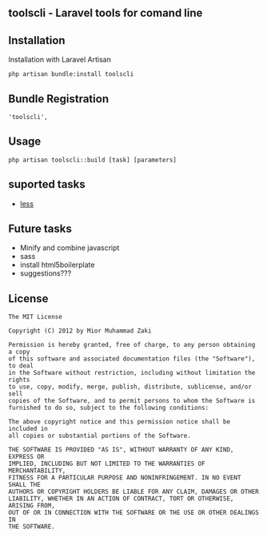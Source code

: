 ## toolscli - Laravel tools for comand line





## Installation

Installation with Laravel Artisan

	php artisan bundle:install toolscli

## Bundle Registration

	'toolscli',

## Usage

	php artisan toolscli::build [task] [parameters]


## suported tasks

* [less](/flaviozantut/toolscli/blob/master/docs/less.md)

## Future tasks

* Minify and combine javascript
* sass
* install html5boilerplate
* suggestions???


## License

	The MIT License

	Copyright (C) 2012 by Mior Muhammad Zaki  

	Permission is hereby granted, free of charge, to any person obtaining a copy
	of this software and associated documentation files (the "Software"), to deal
	in the Software without restriction, including without limitation the rights
	to use, copy, modify, merge, publish, distribute, sublicense, and/or sell
	copies of the Software, and to permit persons to whom the Software is
	furnished to do so, subject to the following conditions:

	The above copyright notice and this permission notice shall be included in
	all copies or substantial portions of the Software.

	THE SOFTWARE IS PROVIDED "AS IS", WITHOUT WARRANTY OF ANY KIND, EXPRESS OR
	IMPLIED, INCLUDING BUT NOT LIMITED TO THE WARRANTIES OF MERCHANTABILITY,
	FITNESS FOR A PARTICULAR PURPOSE AND NONINFRINGEMENT. IN NO EVENT SHALL THE
	AUTHORS OR COPYRIGHT HOLDERS BE LIABLE FOR ANY CLAIM, DAMAGES OR OTHER
	LIABILITY, WHETHER IN AN ACTION OF CONTRACT, TORT OR OTHERWISE, ARISING FROM,
	OUT OF OR IN CONNECTION WITH THE SOFTWARE OR THE USE OR OTHER DEALINGS IN
	THE SOFTWARE.